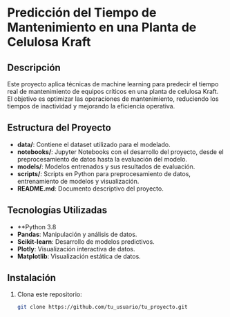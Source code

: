# Predicción del Tiempo de Mantenimiento en una Planta de Celulosa Kraft

## Descripción
Este proyecto aplica técnicas de machine learning para predecir el tiempo real de mantenimiento de equipos críticos en una planta de celulosa Kraft. El objetivo es optimizar las operaciones de mantenimiento, reduciendo los tiempos de inactividad y mejorando la eficiencia operativa.

## Estructura del Proyecto
- **data/**: Contiene el dataset utilizado para el modelado.
- **notebooks/**: Jupyter Notebooks con el desarrollo del proyecto, desde el preprocesamiento de datos hasta la evaluación del modelo.
- **models/**: Modelos entrenados y sus resultados de evaluación.
- **scripts/**: Scripts en Python para preprocesamiento de datos, entrenamiento de modelos y visualización.
- **README.md**: Documento descriptivo del proyecto.

## Tecnologías Utilizadas
- **Python 3.8
- **Pandas**: Manipulación y análisis de datos.
- **Scikit-learn**: Desarrollo de modelos predictivos.
- **Plotly**: Visualización interactiva de datos.
- **Matplotlib**: Visualización estática de datos.

## Instalación
1. Clona este repositorio:
   ```bash
   git clone https://github.com/tu_usuario/tu_proyecto.git
